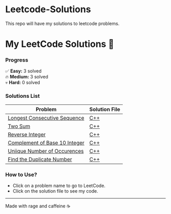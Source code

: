 # Leetcode-Solutions
This repo will have my solutions to leetcode problems.  


# My LeetCode Solutions 🚀

### **Progress**  
✅ **Easy:** 3 solved  
🔥 **Medium:** 3 solved  
💀 **Hard:** 0 solved  

### **Solutions List**  
| Problem | Solution File |
|---------|---------------|
|[Longest Consecutive Sequence](https://leetcode.com/problems/longest-consecutive-sequence/)|[C++](./Blind%2075/Medium/128-Longest_Consecutive_Sequence.cpp)|
| [Two Sum](https://leetcode.com/problems/two-sum) | [C++](./Blind%2075/Easy/1-Two_Sum.cpp) |
| [Reverse Integer](https://leetcode.com/problems/reverse-integer) | [C++](./General/7-Reverse_Integers.cpp) |  
| [Complement of Base 10 Integer](https://leetcode.com/problems/complement-of-base-10-integer) | [C++](./General/1009-Complement_of_Base_10_Integer.cpp) | 
| [Uniique Number of Occurences](https://leetcode.com/problems/unique-number-of-occurrences) | [C++](./General/1207-Unique_Number_of_Occurrences.cpp) | 
| [Find the Duplicate Number](https://leetcode.com/problems/find-the-duplicate-number/) | [C++](./General/287-Find_the_Duplicate_Number.cpp) | 

### **How to Use?**  
- Click on a problem name to go to LeetCode.  
- Click on the solution file to see my code.  

---
Made with rage and caffeine ☕  
